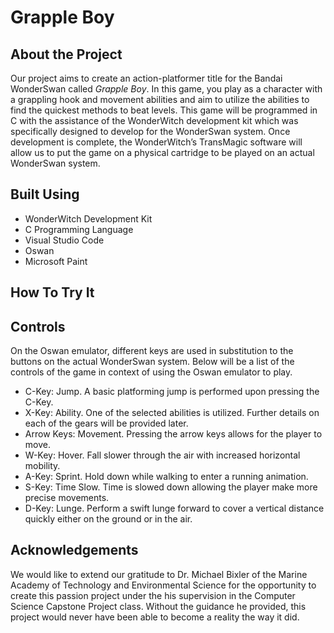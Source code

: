 # Grapple Boy

## About the Project
Our project aims to create an action-platformer title for the Bandai WonderSwan called _Grapple Boy_. In this game, you play as a character with a grappling hook and movement abilities and aim to utilize the abilities to find the quickest methods to beat levels. This game will be programmed in C with the assistance of the WonderWitch development kit which was specifically designed to develop for the WonderSwan system. Once development is complete, the WonderWitch’s TransMagic software will allow us to put the game on a physical cartridge to be played on an actual WonderSwan system.

## Built Using
- WonderWitch Development Kit
- C Programming Language
- Visual Studio Code
- Oswan
- Microsoft Paint

## How To Try It

## Controls
On the Oswan emulator, different keys are used in substitution to the buttons on the actual WonderSwan system. Below will be a list of the controls of the game in context of using the Oswan emulator to play.

- C-Key: Jump. A basic platforming jump is performed upon pressing the C-Key.
- X-Key: Ability. One of the selected abilities is utilized. Further details on each of the gears will be provided later.
- Arrow Keys: Movement. Pressing the arrow keys allows for the player to move.
- W-Key: Hover. Fall slower through the air with increased horizontal mobility.
- A-Key: Sprint. Hold down while walking to enter a running animation.
- S-Key: Time Slow. Time is slowed down allowing the player make more precise movements.
- D-Key: Lunge. Perform a swift lunge forward to cover a vertical distance quickly either on the ground or in the air.

## Acknowledgements
  We would like to extend our gratitude to Dr. Michael Bixler of the Marine Academy of Technology and Environmental Science for the opportunity to create this passion project under the his supervision in the Computer Science Capstone Project class. Without the guidance he provided, this project would never have been able to become a reality the way it did.
